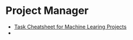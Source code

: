 # Project Manager

* [Task Cheatsheet for Machine Learing Projects](https://towardsdatascience.com/task-cheatsheet-for-almost-every-machine-learning-project-d0946861c6d0)
* 
